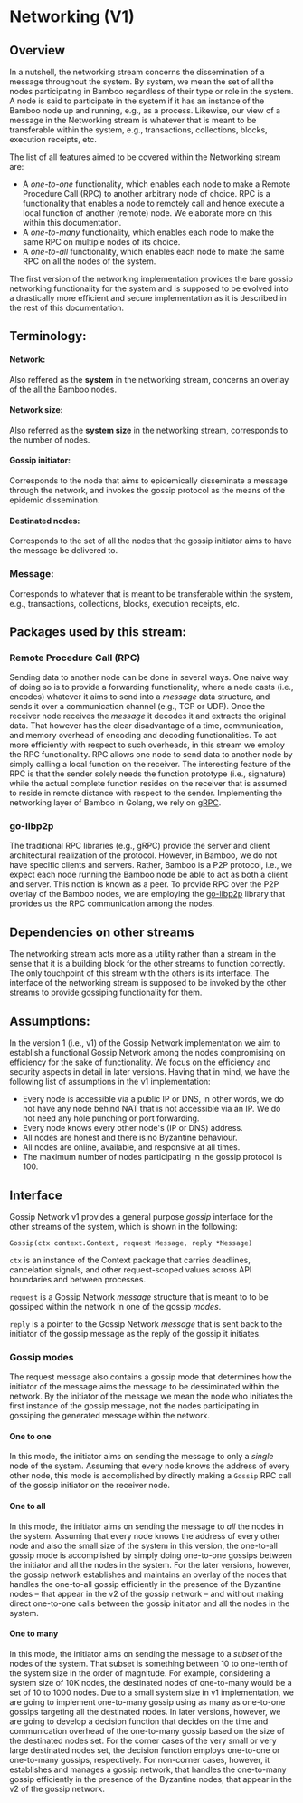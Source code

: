 # Networking (V1)
## Overview
In a nutshell, the networking stream concerns the dissemination of a message throughout the system. By system, we mean the set of all the nodes participating in Bamboo regardless of their type or role in the system. A node is said to participate in the system if it has an instance of the Bamboo node up and running, e.g., as a process. Likewise, our view of a message in the Networking stream is whatever that is meant to be transferable within the system, e.g., transactions, collections, blocks, execution receipts, etc. 

The list of all features aimed to be covered within the Networking stream are:
- A *one-to-one* functionality, which enables each node to make a Remote Procedure Call (RPC) to another arbitrary node of choice. RPC is a functionality that enables a node to remotely call and hence execute a local function of another (remote) node. We elaborate more on this within this documentation. 
- A *one-to-many* functionality, which enables each node to make the same RPC on multiple nodes of its choice. 
- A *one-to-all* functionality, which enables each node to make the same RPC on all the nodes of the system. 

The first version of the networking implementation provides the bare gossip networking functionality for the system and is supposed to be evolved into a drastically more efficient and secure implementation as it is described in the rest of this documentation. 

## Terminology:
#### Network: 
Also reffered as the **system** in the networking stream, concerns an overlay of the all the Bamboo nodes. 
#### Network size:
Also referred as the **system size** in the networking stream, corresponds to the number of nodes. 
#### Gossip initiator: 
Corresponds to the node that aims to epidemically disseminate a message through the network, and invokes the gossip protocol as the means of the epidemic dissemination. 
#### Destinated nodes:
Corresponds to the set of all the nodes that the gossip initiator aims to have the message be delivered to. 
### Message:
Corresponds to whatever that is meant to be transferable within the system, e.g., transactions, collections, blocks, execution receipts, etc. 


## Packages used by this stream:
### Remote Procedure Call (RPC)
Sending data to another node can be done in several ways. One naive way of doing so is to provide a forwarding functionality, where a node casts (i.e., encodes) whatever it aims to send into a *message* data structure, and sends it over a communication channel (e.g., TCP or UDP). Once the receiver node receives the *message* it decodes it and extracts the original data. That however has the clear disadvantage of a time, communication, and memory overhead of encoding and decoding functionalities. To act more efficiently with respect to such overheads, in this stream we employ the RPC functionality. RPC allows one node to send data to another node by simply calling a local function on the receiver. The interesting feature of the RPC is that the sender solely needs the function prototype (i.e., signature) while the actual complete function resides on the receiver that is assumed to reside in remote distance with respect to the sender. Implementing the networking layer of Bamboo in Golang, we rely on [gRPC](https://grpc.io/).

### go-libp2p
  The traditional RPC libraries (e.g., gRPC) provide the server and client architectural realization of the protocol. However, in Bamboo, we do not have specific clients and servers. Rather, Bamboo is a P2P protocol, i.e., we expect each node running the Bamboo node be able to act as both a client and server. This notion is known as a peer. To provide RPC over the P2P overlay of the Bamboo nodes, we are employing the [go-libp2p](https://github.com/libp2p/go-libp2p) library that provides us the RPC communication among the nodes. 

## Dependencies on other streams
The networking stream acts more as a utility rather than a stream in the sense that it is a building block for the other streams to function correctly. The only touchpoint of this stream with the others is its interface. The interface of the networking stream is supposed to be invoked by the other streams to provide gossiping functionality for them. 

## Assumptions:
In the version 1 (i.e., v1) of the Gossip Network implementation we aim to establish a functional Gossip Network among the nodes compromising on efficiency for the sake of functionality. We focus on the efficiency and security aspects in detail in later versions. Having that in mind, we have the following list of assumptions in the v1 implementation: 

- Every node is accessible via a public IP or DNS, in other words, we do not have any node behind NAT that is not accessible via an IP. We do not need any hole punching or port forwarding. 
- Every node knows every other node's (IP or DNS) address.
- All nodes are honest and there is no Byzantine behaviour.
- All nodes are online, available, and responsive at all times.
- The maximum number of nodes participating in the gossip protocol is 100. 



## Interface
Gossip Network v1 provides a general purpose _gossip_ interface for the other streams of the system, which is shown in the following:

`Gossip(ctx context.Context, request Message, reply *Message)`

`ctx` is an instance of the Context package that carries deadlines, cancelation signals, and other request-scoped values across API boundaries and between processes.

`request` is a Gossip Network _message_ structure that is meant to to be gossiped within the network in one of the gossip _modes_. 

`reply` is a pointer to the Gossip Network _message_ that is sent back to the initiator of the gossip message as the reply of the gossip it initiates. 


### Gossip modes
The request message also contains a gossip mode that determines how the initiator of the message aims the message to be dessiminated within the network. By the initiator of the message we mean the node who initiates the first instance of the gossip message, not the nodes participating in gossiping the generated message within the network. 
#### One to one
In this mode, the initiator aims on sending the message to only a _single_ node of the system. Assuming that every node knows the address of every other node, this mode is accomplished by directly making a `Gossip` RPC call of the gossip initiator on the receiver node. 

#### One to all
In this mode, the initiator aims on sending the message to _all_ the nodes in the system. Assuming that every node knows the address of every other node and also the small size of the system in this version, the one-to-all gossip mode is accomplished by simply doing one-to-one gossips between the initiator and all the nodes in the system. For the later versions, however, the gossip network establishes and maintains an overlay of the nodes that handles the one-to-all gossip efficiently in the presence of the Byzantine nodes – that appear in the v2 of the gossip network – and without making direct one-to-one calls between the gossip initiator and all the nodes in the system. 

#### One to many 
In this mode, the initiator aims on sending the message to a _subset_ of the nodes of the system. That subset is something between 10 to one-tenth of the system size in the order of magnitude. For example, considering a system size of 10K nodes, the destinated nodes of one-to-many would be a set of 10 to 1000 nodes. Due to a small system size in v1 implementation, we are going to implement one-to-many gossip using as many as one-to-one gossips targeting all the destinated nodes. In later versions, however, we are going to develop a decision function that decides on the time and communication overhead of the one-to-many gossip based on the size of the destinated nodes set. For the corner cases of the very small or very large destinated nodes set, the decision function employs one-to-one or one-to-many gossips, respectively. For non-corner cases, however, it establishes and manages a gossip network, that handles the one-to-many gossip efficiently in the presence of the Byzantine nodes, that appear in the v2 of the gossip network.  

